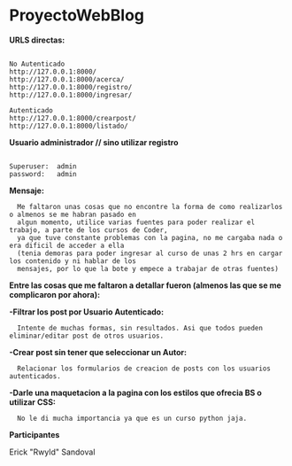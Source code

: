 # ProyectoWebBlog

**URLS directas:**
```shell

No Autenticado
http://127.0.0.1:8000/
http://127.0.0.1:8000/acerca/
http://127.0.0.1:8000/registro/
http://127.0.0.1:8000/ingresar/

Autenticado
http://127.0.0.1:8000/crearpost/
http://127.0.0.1:8000/listado/

```

**Usuario administrador // sino utilizar registro**

```shell

Superuser:  admin
password:   admin

```

**Mensaje:**

      Me faltaron unas cosas que no encontre la forma de como realizarlos o almenos se me habran pasado en 
      algun momento, utilice varias fuentes para poder realizar el trabajo, a parte de los cursos de Coder,
      ya que tuve constante problemas con la pagina, no me cargaba nada o era dificil de acceder a ella 
      (tenia demoras para poder ingresar al curso de unas 2 hrs en cargar los contenido y ni hablar de los 
      mensajes, por lo que la bote y empece a trabajar de otras fuentes)



**Entre las cosas que me faltaron a detallar fueron (almenos las que se me complicaron por ahora):**


  **-Filtrar los post por Usuario Autenticado:**
  
      Intente de muchas formas, sin resultados. Asi que todos pueden eliminar/editar post de otros usuarios.
      
  **-Crear post sin tener que seleccionar un Autor:**
  
      Relacionar los formularios de creacion de posts con los usuarios autenticados.
      
  **-Darle una maquetacion a la pagina con los estilos que ofrecia BS o utilizar CSS:**
  
      No le di mucha importancia ya que es un curso python jaja.
      
     
**Participantes**

Erick "Rwyld" Sandoval    
